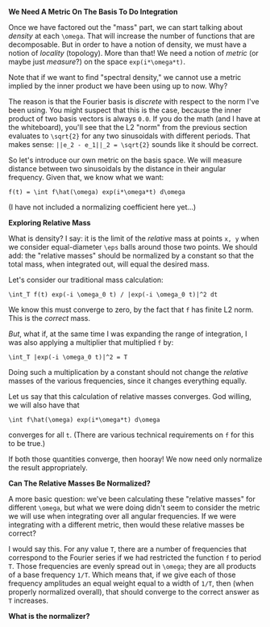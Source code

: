 **We Need A Metric On The Basis To Do Integration**

Once we have factored out the "mass" part, we can start talking about
*density* at each `\omega`. That will increase the number of functions
that are decomposable. But in order to have a notion of density, we must
have a notion of *locality* (topology). More than that! We need a notion
of *metric* (or maybe just *measure*?) on the space `exp(i*\omega*t)`.

Note that if we want to find "spectral density," we cannot use a metric
implied by the inner product we have been using up to now. Why?

The reason is that the Fourier basis is *discrete* with respect to the
norm I've been using. You might suspect that this is the case, because
the inner product of two basis vectors is always `0.0`. If you do the
math (and I have at the whiteboard), you'll see that the L2 "norm" from
the previous section evaluates to `\sqrt{2}` for any two sinusoidals
with different periods. That makes sense: `||e_2 - e_1||_2 = \sqrt{2}`
sounds like it should be correct.

So let's introduce our own metric on the basis space. We will measure
distance between two sinusoidals by the distance in their angular
frequency. Given that, we know what we want:

    f(t) = \int f\hat(\omega) exp(i*\omega*t) d\omega

(I have not included a normalizing coefficient here yet...)

**Exploring Relative Mass**

What is density? I say: it is the limit of the *relative* mass at points
`x, y` when we consider equal-diameter `\eps` balls around those two
points. We should add: the "relative masses" should be normalized by a
constant so that the total mass, when integrated out, will equal the
desired mass.

Let's consider our traditional mass calculation:

    \int_T f(t) exp(-i \omega_0 t) / |exp(-i \omega_0 t)|^2 dt

We know this must converge to zero, by the fact that `f` has finite L2
norm. This is the *correct* mass.

*But*, what if, at the same time I was expanding the range of
integration, I was also applying a multiplier that multiplied `f` by:

    \int_T |exp(-i \omega_0 t)|^2 = T

Doing such a multiplication by a constant should not change the
*relative* masses of the various frequencies, since it changes
everything equally.

Let us say that this calculation of relative masses converges. God
willing, we will also have that

    \int f\hat(\omega) exp(i*\omega*t) d\omega

converges for all `t`. (There are various technical requirements on `f`
for this to be true.)

If both those quantities converge, then hooray! We now need only
normalize the result appropriately.

**Can The Relative Masses Be Normalized?**

A more basic question: we've been calculating these "relative masses"
for different `\omega`, but what we were doing didn't seem to consider
the metric we will use when integrating over all angular frequencies. If
we were integrating with a different metric, then would these relative
masses be correct?

I would say this. For any value `T`, there are a number of frequencies
that correspond to the Fourier series if we had restricted the function
`f` to period `T`. Those frequencies are evenly spread out in `\omega`;
they are all products of a base frequency `1/T`. Which means that, if we
give each of those frequency amplitudes an equal weight equal to a width
of `1/T`, then (when properly normalized overall), that should converge
to the correct answer as `T` increases.

**What is the normalizer?**
